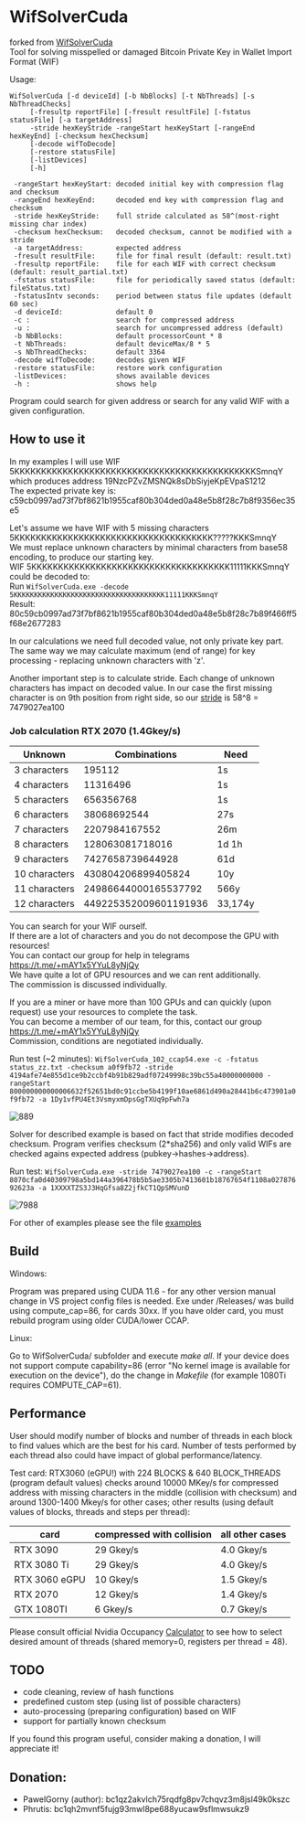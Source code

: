 # WifSolverCuda
forked from [WifSolverCuda](https://github.com/PawelGorny/WifSolverCuda) <br>
Tool for solving misspelled or damaged Bitcoin Private Key in Wallet Import Format (WIF)

Usage:

    WifSolverCuda [-d deviceId] [-b NbBlocks] [-t NbThreads] [-s NbThreadChecks]
         [-fresultp reportFile] [-fresult resultFile] [-fstatus statusFile] [-a targetAddress]
         -stride hexKeyStride -rangeStart hexKeyStart [-rangeEnd hexKeyEnd] [-checksum hexChecksum] 
         [-decode wifToDecode]
         [-restore statusFile]
         [-listDevices]
         [-h]

     -rangeStart hexKeyStart: decoded initial key with compression flag and checksum
     -rangeEnd hexKeyEnd:     decoded end key with compression flag and checksum
     -stride hexKeyStride:    full stride calculated as 58^(most-right missing char index)
	 -checksum hexChecksum:   decoded checksum, cannot be modified with a stride
	 -a targetAddress:        expected address
     -fresult resultFile:     file for final result (default: result.txt)
     -fresultp reportFile:    file for each WIF with correct checksum (default: result_partial.txt)
     -fstatus statusFile:     file for periodically saved status (default: fileStatus.txt)
     -fstatusIntv seconds:    period between status file updates (default 60 sec)
	 -d deviceId:             default 0
     -c :                     search for compressed address
     -u :                     search for uncompressed address (default)     
     -b NbBlocks:             default processorCount * 8
     -t NbThreads:            default deviceMax/8 * 5
     -s NbThreadChecks:       default 3364
     -decode wifToDecode:     decodes given WIF
     -restore statusFile:     restore work configuration
     -listDevices:            shows available devices
     -h :                     shows help
     

Program could search for given address or search for any valid WIF with a given configuration. 
 
How to use it
-------------

In my examples I will use WIF 5KKKKKKKKKKKKKKKKKKKKKKKKKKKKKKKKKKKKKKKKKKKKKSmnqY </br>
which produces address 19NzcPZvZMSNQk8sDbSiyjeKpEVpaS1212 </br>
The expected private key is: c59cb0997ad73f7bf8621b1955caf80b304ded0a48e5b8f28c7b8f9356ec35e5
    
Let's assume we have WIF with 5 missing characters 5KKKKKKKKKKKKKKKKKKKKKKKKKKKKKKKKKKKKK?????KKKSmnqY </br>
We must replace unknown characters by minimal characters from base58 encoding, to produce our starting key. </br>
WIF 5KKKKKKKKKKKKKKKKKKKKKKKKKKKKKKKKKKKKK11111KKKSmnqY could be decoded to: <br>
Run ```WifSolverCuda.exe -decode 5KKKKKKKKKKKKKKKKKKKKKKKKKKKKKKKKKKKKK11111KKKSmnqY``` </br>
Result: 80c59cb0997ad73f7bf8621b1955caf80b304ded0a48e5b8f28c7b89f466ff5f68e2677283

In our calculations we need full decoded value, not only private key part. </br>
The same way we may calculate maximum (end of range) for key processing - replacing unknown characters with 'z'.

Another important step is to calculate stride. Each change of unknown characters has impact on decoded value.
In our case the first missing character is on 9th position from right side, so our [stride](https://github.com/phrutis/WifSolverCuda/blob/main/docs/stride.txt) is
58^8 = 7479027ea100

### Job calculation RTX 2070 (1.4Gkey/s)

|    Unknown      |      Combinations      |  Need  |
|-----------------|------------------------|--------|
|  3 characters   | 195112                 | 1s     |
|  4 characters   | 11316496               | 1s     |
|  5 characters   | 656356768              | 1s     |
|  6 characters   | 38068692544            | 27s    |
|  7 characters   | 2207984167552          | 26m    |
|  8 characters   | 128063081718016        | 1d 1h  |
|  9 characters   | 7427658739644928       | 61d    |
|  10 characters  | 430804206899405824     | 10y    |
|  11 characters  | 24986644000165537792   | 566y   |
|  12 characters  | 449225352009601191936  | 33,174y|

You can search for your WIF ourself. </br>
If there are a lot of characters and you do not decompose the GPU with resources! </br>
You can contact our group for help in telegrams https://t.me/+mAY1x5YYuL8yNjQy </br>
We have quite a lot of GPU resources and we can rent additionally. </br>
The commission is discussed individually.

If you are a miner or have more than 100 GPUs and can quickly (upon request) use your resources to complete the task. </br>
You can become a member of our team, for this, contact our group https://t.me/+mAY1x5YYuL8yNjQy </br>
Commission, conditions are negotiated individually. 

Run test (~2 minutes): ```WifSolverCuda_102_ccap54.exe -c -fstatus status_zz.txt -checksum a0f9fb72 -stride 4194afe74e855d1ce9b2ccbf4b91b829adf07249998c39bc55a40000000000 -rangeStart 800000000000006632f52651bd0c91ccbe5b4199f10ae6861d490a28441b6c473901a0f9fb72 -a 1Dy1vfPU4Et3VsmyxmDpsGgTXUq9pFwh7a```

![889](https://user-images.githubusercontent.com/82582647/161397512-b0386be7-7769-4cfa-be47-fd6909249197.png)

Solver for described example is based on fact that stride modifies decoded checksum. Program verifies checksum (2*sha256) and only valid WIFs are checked agains expected address (pubkey->hashes->address).

Run test: ```WifSolverCuda.exe -stride 7479027ea100 -c -rangeStart 8070cfa0d40309798a5bd144a396478b5b5ae3305b7413601b18767654f1108a02787692623a -a 1XXXXTZS3J3HqGfsa8Z2jfkCT1QpSMVunD```

![7988](https://user-images.githubusercontent.com/82582647/161397705-9300e582-9011-4d0f-9058-bd3a72b8e867.png)

For other of examples please see the file [examples](https://github.com/phrutis/WifSolverCuda/blob/main/docs/examples.txt) 

        
Build
-----
Windows:

Program was prepared using CUDA 11.6 - for any other version manual change in VS project config files is needed. Exe under /Releases/ was build using compute_cap=86, for cards 30xx. If you have older card, you must rebuild program using older CUDA/lower CCAP.

Linux:

Go to WifSolverCuda/ subfolder and execute _make all_. If your device does not support compute capability=86 (error "No kernel image is available for execution on the device"), do the change in _Makefile_ (for example 1080Ti requires COMPUTE_CAP=61).


Performance
-----------
User should modify number of blocks and number of threads in each block to find values which are the best for his card. Number of tests performed by each thread also could have impact of global performance/latency.  

Test card: RTX3060 (eGPU!) with 224 BLOCKS & 640 BLOCK_THREADS (program default values) checks around 10000 MKey/s for compressed address with missing characters in the middle (collision with checksum) and around 1300-1400 Mkey/s for other cases; other results (using default values of blocks, threads and steps per thread):

| card          | compressed with collision | all other cases |
|---------------|---------------------------|-----------------|
| RTX 3090      | 29 Gkey/s                 | 4.0 Gkey/s      |
| RTX 3080 Ti   | 29 Gkey/s                 | 4.0 Gkey/s      |
| RTX 3060 eGPU | 10 Gkey/s                 | 1.5 Gkey/s      |
| RTX 2070      | 12 Gkey/s                 | 1.4 Gkey/s      |
| GTX 1080TI    | 6 Gkey/s                  | 0.7 Gkey/s      |

Please consult official Nvidia Occupancy [Calculator](https://docs.nvidia.com/cuda/cuda-occupancy-calculator/index.html) to see how to select desired amount of threads (shared memory=0, registers per thread = 48).
       
TODO
----
* code cleaning, review of hash functions
* predefined custom step (using list of possible characters)
* auto-processing (preparing configuration) based on WIF
* support for partially known checksum

If you found this program useful, consider making a donation, I will appreciate it! <br>

Donation:
---------
- PawelGorny (author): bc1qz2akvlch75rqdfg8pv7chqvz3m8jsl49k0kszc </br>
- Phrutis: bc1qh2mvnf5fujg93mwl8pe688yucaw9sflmwsukz9
